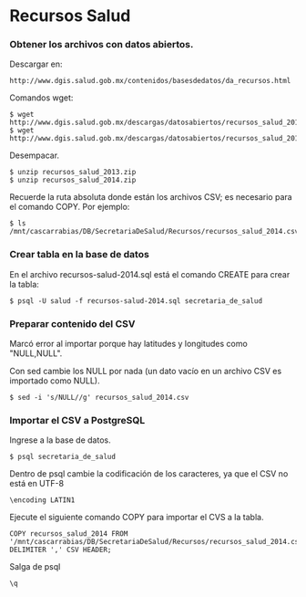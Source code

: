
# Recursos Salud

### Obtener los archivos con datos abiertos.

Descargar en:

    http://www.dgis.salud.gob.mx/contenidos/basesdedatos/da_recursos.html

Comandos wget:

    $ wget http://www.dgis.salud.gob.mx/descargas/datosabiertos/recursos_salud_2013.zip
    $ wget http://www.dgis.salud.gob.mx/descargas/datosabiertos/recursos_salud_2014.zip

Desempacar.

    $ unzip recursos_salud_2013.zip
    $ unzip recursos_salud_2014.zip

Recuerde la ruta absoluta donde están los archivos CSV; es necesario para el comando COPY. Por ejemplo:

    $ ls /mnt/cascarrabias/DB/SecretariaDeSalud/Recursos/recursos_salud_2014.csv

### Crear tabla en la base de datos

En el archivo recursos-salud-2014.sql está el comando CREATE para crear la tabla:

    $ psql -U salud -f recursos-salud-2014.sql secretaria_de_salud

### Preparar contenido del CSV

Marcó error al importar porque hay latitudes y longitudes como "NULL,NULL".

Con sed cambie los NULL por nada (un dato vacío en un archivo CSV es importado como NULL).

    $ sed -i 's/NULL//g' recursos_salud_2014.csv

### Importar el CSV a PostgreSQL

Ingrese a la base de datos.

    $ psql secretaria_de_salud

Dentro de psql cambie la codificación de los caracteres, ya que el CSV no está en UTF-8

    \encoding LATIN1

Ejecute el siguiente comando COPY para importar el CVS a la tabla.

    COPY recursos_salud_2014 FROM '/mnt/cascarrabias/DB/SecretariaDeSalud/Recursos/recursos_salud_2014.csv' DELIMITER ',' CSV HEADER;

Salga de psql

    \q
